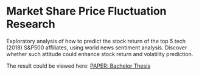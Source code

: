 # Market Share Price Fluctuation Research

Exploratory analysis of how to predict the stock return of the top 5 tech (2018) S&P500 affiliates, using world news sentiment analysis. Discover whether such attitude could enhance stock return and volatility prediction. 

The result could be viewed here: [PAPER: Bachelor Thesis](Ostap.Kharysh.Stock_Return_Predictability.pdf)
